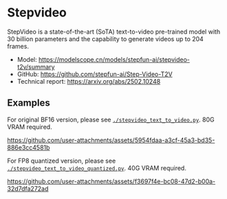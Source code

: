 # Stepvideo

StepVideo is a state-of-the-art (SoTA) text-to-video pre-trained model with 30 billion parameters and the capability to generate videos up to 204 frames.

* Model: https://modelscope.cn/models/stepfun-ai/stepvideo-t2v/summary
* GitHub: https://github.com/stepfun-ai/Step-Video-T2V
* Technical report: https://arxiv.org/abs/2502.10248

## Examples

For original BF16 version, please see [`./stepvideo_text_to_video.py`](./stepvideo_text_to_video.py). 80G VRAM required.

https://github.com/user-attachments/assets/5954fdaa-a3cf-45a3-bd35-886e3cc4581b

For FP8 quantized version, please see [`./stepvideo_text_to_video_quantized.py`](./stepvideo_text_to_video_quantized.py). 40G VRAM required.

https://github.com/user-attachments/assets/f3697f4e-bc08-47d2-b00a-32d7dfa272ad
